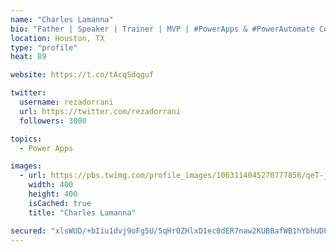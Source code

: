 ```yaml
---
name: "Charles Lamanna"
bio: "Father | Speaker | Trainer | MVP | #PowerApps & #PowerAutomate Community Super User | YouTuber Right-pointing triangle http://youtube.com/c/rezadorrani | Learn - Share - Clockwise rightwards and leftwards open circle arrows"
location: Houston, TX
type: "profile"
heat: 89

website: https://t.co/tAcqSdqguf

twitter:
  username: rezadorrani
  url: https://twitter.com/rezadorrani
  followers: 3000

topics:
  - Power Apps

images:
  - url: https://pbs.twimg.com/profile_images/1063114045270777856/qeT-jpWr_400x400.jpg
    width: 400
    height: 400
    isCached: true
    title: "Charles Lamanna"

secured: "xlsWUD/+bIiu1dvj9oFg5U/5qHr0ZHlxD1ec8dER7naw2KUBBafWB1hYbhUDFDYHq4ln6/Iij+e6iFzXgz0RtU+6COICV8y1Hgt1L/FHJ+gvqCRW6+atQJBq0rN9VvFKS5okZQrwsfXOzsU00XRMkfjreuKbgVa50jyzRDDh8agw50hXABNQTftiF08lsmjywejUAopyQ3KUKZPlHIzMsV9VU5bLYzKH659kUmWPmdRKdg6QT3388fPm9Tmd4IPdQtShwzYPaZYnAgVljAViSQrQUwKZP8zaL+5mXYlRPp5+TxFz8SdoVCwWL5oWTsI66Uc7t8YMdDbnKowJnpI5rIRTRwncw/UYWslWBm9AnOKBgjgCqKB0K/F4+JNSab5O77Pk0sSTSJnpShG+7r9nsk6sVPhptkey7YtSmn/eCG0=;LoA9+nJZhFtsBZ6XkRBsug=="
---
```



